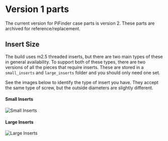 # Version 1 parts

The current version for PiFinder case parts is version 2.  These parts are archived for reference/replacement.

## Insert Size
The build uses m2.5 threaded inserts, but there are two main types of these in general availability.  To support both of these types, there are two versions of all the pieces that require inserts.  These are stored in a `small_inserts` and `large_inserts` folder and you should only need one set.

See the images below to identify the type of insert you have.  They accept the same type of screw, but the outside diameters are slightly different.

#### Small Inserts
![Small Inserts](../images/build_guide/case/small_style_inserts.png)

#### Large Inserts
![Large Inserts](../images/build_guide/case/large_style_inserts.jpeg)

